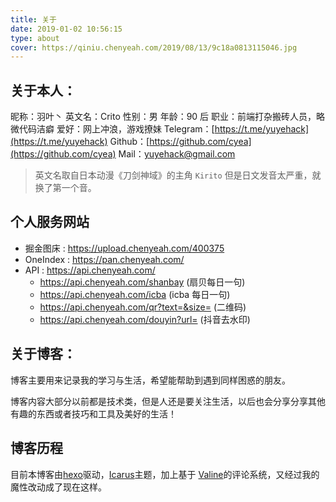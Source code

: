```yaml
---
title: 关于
date: 2019-01-02 10:56:15
type: about
cover: https://qiniu.chenyeah.com/2019/08/13/9c18a0813115046.jpg
---
```


## 关于本人：

昵称：羽叶丶
英文名：Crito
性别：男
年龄：90 后
职业：前端打杂搬砖人员，略微代码洁癖
爱好：网上冲浪，游戏撩妹
Telegram：[https://t.me/yuyehack](https://t.me/yuyehack)
Github：[https://github.com/cyea](https://github.com/cyea)
Mail：yuyehack@gmail.com

> 英文名取自日本动漫《刀剑神域》的主角 `Kirito` 但是日文发音太严重，就换了第一个音。

## 个人服务网站

- 掘金图床 : https://upload.chenyeah.com/400375
- OneIndex : https://pan.chenyeah.com/
- API : https://api.chenyeah.com/
  - https://api.chenyeah.com/shanbay (扇贝每日一句)
  - https://api.chenyeah.com/icba (icba 每日一句)
  - https://api.chenyeah.com/qr?text=&size= (二维码)
  - https://api.chenyeah.com/douyin?url= (抖音去水印)

## 关于博客：

博客主要用来记录我的学习与生活，希望能帮助到遇到同样困惑的朋友。

博客内容大部分以前都是技术类，但是人还是要关注生活，以后也会分享分享其他有趣的东西或者技巧和工具及美好的生活！

## 博客历程

目前本博客由[hexo](https://github.com/hexojs/hexo)驱动，[Icarus](https://github.com/ppoffice/hexo-theme-icarus)主题，加上基于 [Valine](https://valine.js.org/)的评论系统，又经过我的魔性改动成了现在这样。
